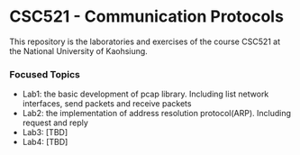 # CSC521 - Communication Protocols

This repository is the laboratories and exercises of the course CSC521 at the National University of Kaohsiung.

### Focused Topics

- Lab1: the basic development of pcap library. Including list network interfaces, send packets and receive packets
- Lab2: the implementation of address resolution protocol(ARP). Including request and reply
- Lab3: [TBD]
- Lab4: [TBD]
